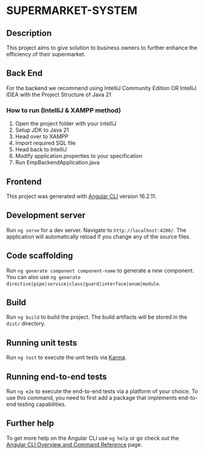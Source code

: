 # SUPERMARKET-SYSTEM

## Description
This project aims to give solution to business owners to further enhance the efficiency of their supermarket.

## Back End
For the backend we recommend using IntelliJ Community Edition OR IntelliJ IDEA with the Project Structure of Java 21
### How to run (IntelliJ & XAMPP method)
1. Open the project folder with your intelliJ
3. Setup JDK to Java 21
4. Head over to XAMPP
5. Import required SQL file
6. Head back to IntelliJ
7. Modify application.properties to your specification
8. Run EmpBackendApplication.java

## Frontend
This project was generated with [Angular CLI](https://github.com/angular/angular-cli) version 16.2.11.

## Development server
Run `ng serve` for a dev server. Navigate to `http://localhost:4200/`. The application will automatically reload if you change any of the source files.

## Code scaffolding
Run `ng generate component component-name` to generate a new component. You can also use `ng generate directive|pipe|service|class|guard|interface|enum|module`.

## Build
Run `ng build` to build the project. The build artifacts will be stored in the `dist/` directory.

## Running unit tests
Run `ng test` to execute the unit tests via [Karma](https://karma-runner.github.io).

## Running end-to-end tests
Run `ng e2e` to execute the end-to-end tests via a platform of your choice. To use this command, you need to first add a package that implements end-to-end testing capabilities.

## Further help
To get more help on the Angular CLI use `ng help` or go check out the [Angular CLI Overview and Command Reference](https://angular.io/cli) page.
